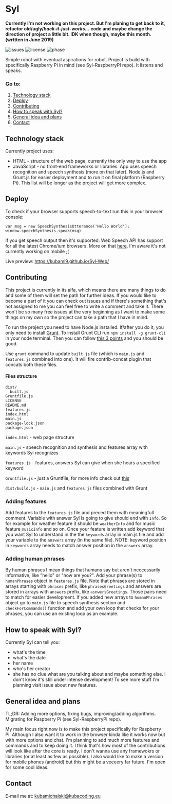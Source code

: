 # Syl

**Currently I'm not working on this project. But I'm planing to get back to it, refactor old/ugly/*hack-it-just-works...* code and maybe change the direction of project a little bit. IDK when though, maybe this month. (wrttten in June 2019)**  

![issues](https://img.shields.io/github/issues/kubami9/Syl-Web.svg)
![license](https://img.shields.io/github/license/kubami9/Syl-Web.svg)
![phase](https://img.shields.io/badge/phase-alpha-red.svg)


Simple robot with eventual aspirations for robot. Project is build with specifically Raspberry Pi in mind (see Syl-RaspberryPI repo). It listens and speaks.

### Go to:
1. [Technology stack](#technology-stack)
2. [Deploy](#deploy)
3. [Contributing](#contributing)
4. [How to speak with Syl?](#how-to-speak-with-syl)
5. [General idea and plans](#general-idea-and-plans)
6. [Contact](#contact)

## Technology stack
Currently project uses:
 - HTML - structure of the web page, currently the only way to use the app
 - JavaScript - no front-end frameworks or libraries. App uses speech recognition and speech synthesis (more on that later). Node.js and Grunt.js for easier deployment and to run it on final platform (Raspberry Pi).
This list will be longer as the project will get more complex.

## Deploy
To check if your browser supports speech-to-text run this in your browser console:
```
var msg = new SpeechSynthesisUtterance('Hello World');
window.speechSynthesis.speak(msg)
```
If you get speech output then it's supported. Web Speech API has support for all the latest Chrome/ium browsers. More on that [here](https://developer.mozilla.org/en-US/docs/Web/API/Web_Speech_API#Browser_compatibility). I'm aware it's not currently working on mobile ;(


Live preview: https://kubami9.github.io/Syl-Web/

## Contributing
This project is currently in its alfa, which means there are many things to do and some of them will set the path for further ideas. If you would like to become a part of it you can check out issues and if there's something that's not assigned to me you can feel free to write a comment and take it. There won't be so many free issues at the very beginning as I want to make some things on my own so the project can take a path that I have in mind.


To run the project you need to have Node.js installed. If/after you do it, you only need to install [Grunt](https://gruntjs.com/).
To install Grunt CLI run `npm install -g grunt-cli` in your node terminal. Then you can follow [this 3 points](https://gruntjs.com/getting-started#working-with-an-existing-grunt-project) and you should be good.


Use `grunt` command to update `built.js` file (which is `main.js` and `features.js` combined into one). It will fire contrib-concat plugin that concats both these files.

#### Files structure
```
dist/
  built.js
Gruntfile.js
LICENSE
README.md
features.js
index.html
main.js
package-lock.json
package.json
```


`index.html` - web page structure

`main.js` - speech recognition and synthesis and features array with keywords Syl recognizes

`features.js` - features, answers Syl can give when she hears a specified keyword

`Gruntfile.js` - just a Gruntfile, for more info check out [this](https://gruntjs.com/getting-started)

`dist/build.js` - `main.js` and `features.js` files combined with Grunt

### Adding features
Add features to the `features.js` file and preced them with meaningfull comment. Variable with answer Syl is going to give should end with `Info`. So for example for weather feature it should be `weatherInfo` and for music feature `musicInfo` and so on. Once your feature is written add keyword that you want Syl to understand in the the `keywords` array in main.js file and add your variable to the `answers` array (in the same file).
NOTE: keyword position in `keywords` array needs to match answer position in the `answers` array.

### Adding human phrases
By human phrases I mean things that humans say but aren't neccessarily informative, like "hello" or "how are you?". Add your phrase(s) to `humanPhrases` object in `features.js` file. Note that phrases are stored in arrays starting with `phrases` prefix, like `phrasesGreetings` and answers are stored in arrays with `answers` prefix, like `asnwersGreetings`. Those pairs need to match for easier development. If you added new arrays to `humanPhrases` object go to `main.js` file to speech synthesis section and `checkForCommands()` function and add your own loop that checks for your phrases, you can use an existing loop as an example.

## How to speak with Syl?
Currently Syl can tell you:
- what's the time
- what's the date
- her name
- who's her creator
- she has no clue what are you talking about
and maybe something else. I don't know it's still under intense development! To see more stuff I'm planning visit issue about new features.

## General idea and plans
TL;DR: Adding more options, fixing bugs, improving/adding algorithms. Migrating for Raspberry Pi (see Syl-RaspberryPi repo).

My main focus right now is to make this project specifically for Raspberry Pi. Although I also want it to work in the browser kinda like it works now but with more options and chat. I'm planning to add much more features and commands and to keep doing it. I think that's how most of the contributions will look like after the core is ready. I don't wanna use any framewokrs or libraries (or at least as few as possible). I also would like to make a version for mobile phones (android) but this might be a veeeery far future. I'm open for some cool ideas.

## Contact
E-mail me at: kubamichalski@kubacoding.eu

